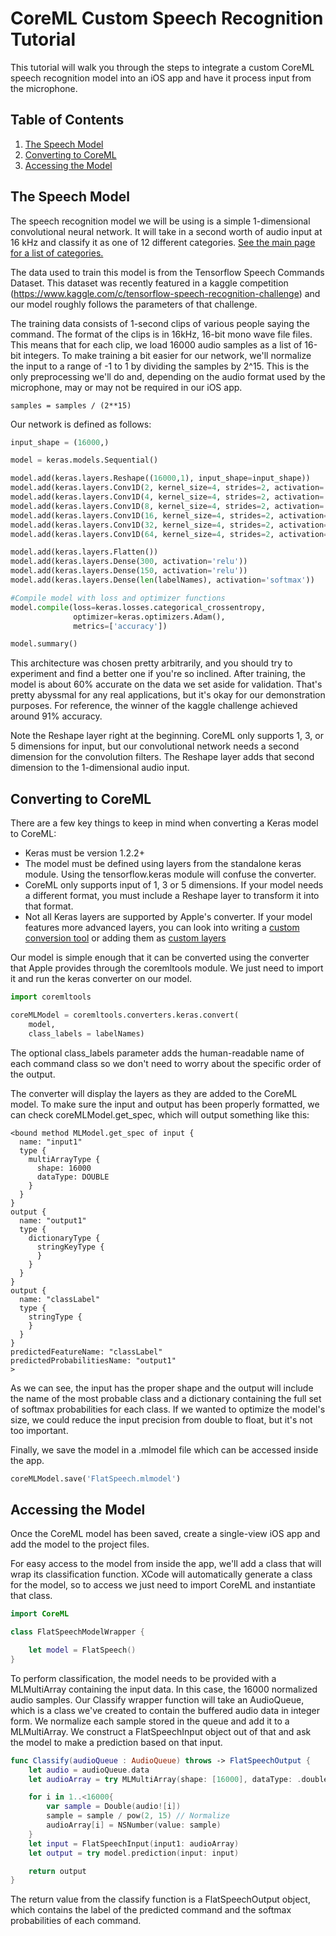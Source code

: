 # CoreML Custom Speech Recognition Tutorial

This tutorial will walk you through the steps to integrate a custom CoreML speech recognition model into an iOS app and have it process input from the microphone.

## Table of Contents
1. [The Speech Model](#the-speech-model)
2. [Converting to CoreML](#converting-to-coreml)
3. [Accessing the Model](#accessing-the-model)

## The Speech Model

The speech recognition model we will be using is a simple 1-dimensional convolutional neural network.
It will take in a second worth of audio input at 16 kHz and classify it as one of 12 different categories. [See the main page for a list of categories.](index)

The data used to train this model is from the Tensorflow Speech Commands Dataset. This dataset was recently featured in a kaggle competition (<https://www.kaggle.com/c/tensorflow-speech-recognition-challenge>) and our model roughly follows the parameters of that challenge. 

The training data consists of 1-second clips of various people saying the command. The format of the clips is in 16kHz, 16-bit mono wave file files. This means that for each clip, we load 16000 audio samples as a list of 16-bit integers. To make training a bit easier for our network, we'll normalize the input to a range of -1 to 1 by dividing the samples by 2^15. This is the only preprocessing we'll do and, depending on the audio format used by the microphone, may or may not be required in our iOS app.

`samples = samples / (2**15)`

Our network is defined as follows:

```python
input_shape = (16000,)

model = keras.models.Sequential()

model.add(keras.layers.Reshape((16000,1), input_shape=input_shape))
model.add(keras.layers.Conv1D(2, kernel_size=4, strides=2, activation='relu', padding='valid'))
model.add(keras.layers.Conv1D(4, kernel_size=4, strides=2, activation='relu', padding='valid'))
model.add(keras.layers.Conv1D(8, kernel_size=4, strides=2, activation='relu', padding='valid'))
model.add(keras.layers.Conv1D(16, kernel_size=4, strides=2, activation='relu', padding='valid'))
model.add(keras.layers.Conv1D(32, kernel_size=4, strides=2, activation='relu', padding='valid'))
model.add(keras.layers.Conv1D(64, kernel_size=4, strides=2, activation='relu', padding='valid'))

model.add(keras.layers.Flatten())
model.add(keras.layers.Dense(300, activation='relu'))
model.add(keras.layers.Dense(150, activation='relu'))
model.add(keras.layers.Dense(len(labelNames), activation='softmax'))

#Compile model with loss and optimizer functions
model.compile(loss=keras.losses.categorical_crossentropy,
              optimizer=keras.optimizers.Adam(),
              metrics=['accuracy'])

model.summary()
```

This architecture was chosen pretty arbitrarily, and you should try to experiment and find a better one if you're so inclined. After training, the model is about 60% accurate on the data we set aside for validation. That's pretty abyssmal for any real applications, but it's okay for our demonstration purposes. For reference, the winner of the kaggle challenge achieved around 91% accuracy.

Note the Reshape layer right at the beginning. CoreML only supports 1, 3, or 5 dimensions for input, but our convolutional network needs a second dimension for the convolution filters. The Reshape layer adds that second dimension to the 1-dimensional audio input.

## Converting to CoreML

There are a few key things to keep in mind when converting a Keras model to CoreML:
- Keras must be version 1.2.2+
- The model must be defined using layers from the standalone keras module. Using the tensorflow.keras module will confuse the converter.
- CoreML only supports input of 1, 3 or 5 dimensions. If your model needs a different format, you must include a Reshape layer to transform it into that format.
- Not all Keras layers are supported by Apple's converter. If your model features more advanced layers, you can look into writing a [custom conversion tool](https://developer.apple.com/documentation/coreml/converting_trained_models_to_core_ml) or adding them as [custom layers](https://developer.apple.com/documentation/coreml/core_ml_api/creating_a_custom_layer)

Our model is simple enough that it can be converted using the converter that Apple provides through the coremltools module. We just need to import it and run the keras converter on our model.

```python
import coremltools

coreMLModel = coremltools.converters.keras.convert(
    model,
    class_labels = labelNames)
```

The optional class_labels parameter adds the human-readable name of each command class so we don't need to worry about the specific order of the output.

The converter will display the layers as they are added to the CoreML model. To make sure the input and output has been properly formatted, we can check coreMLModel.get_spec, which will output something like this:
```
<bound method MLModel.get_spec of input {
  name: "input1"
  type {
    multiArrayType {
      shape: 16000
      dataType: DOUBLE
    }
  }
}
output {
  name: "output1"
  type {
    dictionaryType {
      stringKeyType {
      }
    }
  }
}
output {
  name: "classLabel"
  type {
    stringType {
    }
  }
}
predictedFeatureName: "classLabel"
predictedProbabilitiesName: "output1"
>
```
As we can see, the input has the proper shape and the output will include the name of the most probable class and a dictionary containing the full set of softmax probabilities for each class. If we wanted to optimize the model's size, we could reduce the input precision from double to float, but it's not too important.

Finally, we save the model in a .mlmodel file which can be accessed inside the app.
```python
coreMLModel.save('FlatSpeech.mlmodel')
```

## Accessing the Model

Once the CoreML model has been saved, create a single-view iOS app and add the model to the project files.

For easy access to the model from inside the app, we'll add a class that will wrap its classification function. XCode will automatically generate a class for the model, so to access we just need to import CoreML and instantiate that class.

```swift
import CoreML

class FlatSpeechModelWrapper {

    let model = FlatSpeech()
}
```

To perform classification, the model needs to be provided with a MLMultiArray containing the input data. In this case, the 16000 normalized audio samples. Our Classify wrapper function will take an AudioQueue, which is a class we've created to contain the buffered audio data in integer form. We normalize each sample stored in the queue and add it to a MLMultiArray. We construct a FlatSpeechInput object out of that and ask the model to make a prediction based on that input.

```swift
func Classify(audioQueue : AudioQueue) throws -> FlatSpeechOutput {
    let audio = audioQueue.data
    let audioArray = try MLMultiArray(shape: [16000], dataType: .double)

    for i in 1..<16000{
        var sample = Double(audio![i])
        sample = sample / pow(2, 15) // Normalize
        audioArray[i] = NSNumber(value: sample)
    }
    let input = FlatSpeechInput(input1: audioArray)
    let output = try model.prediction(input: input)

    return output
}
```

The return value from the classify function is a FlatSpeechOutput object, which contains the label of the predicted command and the softmax probabilities of each command.

